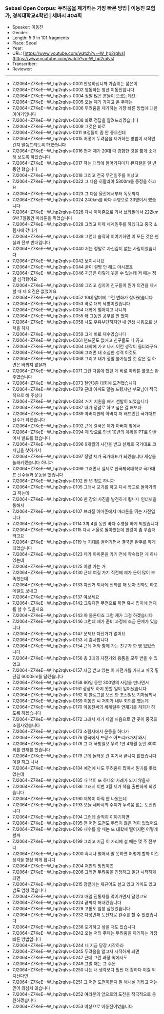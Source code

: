 ### Sebasi Open Corpus: 두려움을 제거하는 가장 빠른 방법 | 이동진 모험가, 경희대학교4학년 | 세바시 404회

- Speaker: 이동진
- Gender: 
- Length: 5:9 in 101 fragments
- Place: Seoul
- Year: 
- URL: [https://www.youtube.com/watch?v=-W_hp2rqlvs] (https://www.youtube.com/watch?v=-W_hp2rqlvs)
- Transcriber: 
- Reviewer: 

---

- 7J2064+Z7KeE--W_hp2rqlvs-0001 안녕하십니까 가슴뛰는 젊은이
- 7J2064+Z7KeE--W_hp2rqlvs-0002 행동하는 청년 이동진입니다
- 7J2064+Z7KeE--W_hp2rqlvs-0004 정말 많은 분들이 오셨는데요
- 7J2064+Z7KeE--W_hp2rqlvs-0005 오늘 제가 가지고 온 주제는
- 7J2064+Z7KeE--W_hp2rqlvs-0006 두려움을 제거하는 가장 빠른 방법에 대한 이야기입니다
- 7J2064+Z7KeE--W_hp2rqlvs-0008 바로 정답을 알려드리겠습니다
- 7J2064+Z7KeE--W_hp2rqlvs-0009 그것은 바로
- 7J2064+Z7KeE--W_hp2rqlvs-0011 표정들이 좀 안 좋으신데
- 7J2064+Z7KeE--W_hp2rqlvs-0015 어떻게 두려움을 제거하는 방법이 시작인 건지 말씀드리도록 하겠습니다
- 7J2064+Z7KeE--W_hp2rqlvs-0016 먼저 제가 20대 때 경험한 것을 짧게 소개해 보도록 하겠습니다
- 7J2064+Z7KeE--W_hp2rqlvs-0017 저는 대학에 들어가자마자 뮤지컬을 일 년동안 했습니다
- 7J2064+Z7KeE--W_hp2rqlvs-0018 그리고 전국 무전일주를 떠났고
- 7J2064+Z7KeE--W_hp2rqlvs-0022 그 다음 히말라야 5800m를 등정을 하고요
- 7J2064+Z7KeE--W_hp2rqlvs-0023 그 다음 울진에서부터 독도까지
- 7J2064+Z7KeE--W_hp2rqlvs-0024 240km를 바다 수영으로 33명이서 했습니다
- 7J2064+Z7KeE--W_hp2rqlvs-0026 다시 아마존으로 가서 브라질에서 222km 6박 7일동안 마라톤을 뛰었습니다
- 7J2064+Z7KeE--W_hp2rqlvs-0028 그리고 이제 세계일주를 하겠다고 중국 소림사에 갔다가
- 7J2064+Z7KeE--W_hp2rqlvs-0038 그런데 솔직히 이야기하면 이 모든 것은 현실과 전부 반대입니다
- 7J2064+Z7KeE--W_hp2rqlvs-0040 저는 정말로 자신감이 없는 사람이었습니다
- 7J2064+Z7KeE--W_hp2rqlvs-0042 보이시나요
- 7J2064+Z7KeE--W_hp2rqlvs-0044 굳이 설명 안 해도 아시겠죠
- 7J2064+Z7KeE--W_hp2rqlvs-0046 지금은 이렇게 웃을 수 있는데 저 때는 정말 심각했어요
- 7J2064+Z7KeE--W_hp2rqlvs-0048 그리고 심지어 친구들이 뭔가 의견을 제시할 때 제 의견은 없었어요
- 7J2064+Z7KeE--W_hp2rqlvs-0052 10대 말미에 그런 변화가 찾아왔습니다
- 7J2064+Z7KeE--W_hp2rqlvs-0053 바로 대학 낙방이었습니다
- 7J2064+Z7KeE--W_hp2rqlvs-0054 대학에 떨어지고 나니까
- 7J2064+Z7KeE--W_hp2rqlvs-0055 왜 그동안 공부를 안 했지
- 7J2064+Z7KeE--W_hp2rqlvs-0058 나도 우유부단하지만 내 인생 처음으로 선택을 하자
- 7J2064+Z7KeE--W_hp2rqlvs-0059 그게 바로 재수였습니다
- 7J2064+Z7KeE--W_hp2rqlvs-0061 핸드폰도 없애고 친구들도 다 끊고
- 7J2064+Z7KeE--W_hp2rqlvs-0064 대학에 가고 나서 이런 생각이 들더라구요
- 7J2064+Z7KeE--W_hp2rqlvs-0066 그러면 내 소심한 성격 이것도
- 7J2064+Z7KeE--W_hp2rqlvs-0068 그리고 내가 정말 불가능할 것 같은 걸 하면은 바뀌지 않을까
- 7J2064+Z7KeE--W_hp2rqlvs-0071 그런 다음에 했던 게 바로 마라톤 풀코스 완주였습니다
- 7J2064+Z7KeE--W_hp2rqlvs-0073 철인3종 대회에 도전했습니다
- 7J2064+Z7KeE--W_hp2rqlvs-0079 근데 아까도 말씀 드렸지만 부모님이 적극적으로 해 주셨다
- 7J2064+Z7KeE--W_hp2rqlvs-0084 거기 지원을 해서 선발이 되었습니다
- 7J2064+Z7KeE--W_hp2rqlvs-0087 내가 정말로 하고 싶은 걸 해보자
- 7J2064+Z7KeE--W_hp2rqlvs-0089 아버지한테 아버지 저 배드민턴 국가대표 선수가 되겠습니다
- 7J2064+Z7KeE--W_hp2rqlvs-0092 근데 결국은 제가 아버지 앞에서
- 7J2064+Z7KeE--W_hp2rqlvs-0094 제 앞으로 인생 10년의 계획을 PT로 만들어서 발표를 했습니다
- 7J2064+Z7KeE--W_hp2rqlvs-0096 6개월의 시간을 받고 실제로 국가대표 코치님을 찾아가서
- 7J2064+Z7KeE--W_hp2rqlvs-0097 정말 제가 국가대표가 되겠습니다 세상을 놀래키겠습니다 하니까
- 7J2064+Z7KeE--W_hp2rqlvs-0099 그러면서 실제로 한국체육대학교 국가대표 선수들과 운동을 했습니다
- 7J2064+Z7KeE--W_hp2rqlvs-0102 반 년 정도 하니까
- 7J2064+Z7KeE--W_hp2rqlvs-0105 그래서 포기를 하고 다시 학교로 돌아가려고 하는데
- 7J2064+Z7KeE--W_hp2rqlvs-0106 한 장의 사진을 발견하게 됩니다 인터넷을 통해서
- 7J2064+Z7KeE--W_hp2rqlvs-0107 브라질 아마존에서 마라톤을 뛰는 사진입니다
- 7J2064+Z7KeE--W_hp2rqlvs-0114 3박 4일 동안 바다 수영을 하게 되었습니다
- 7J2064+Z7KeE--W_hp2rqlvs-0115 다시 서울로 돌아왔는데 한강이 좀 우습더라고요
- 7J2064+Z7KeE--W_hp2rqlvs-0119 늪 지대를 들어가면서 결국은 완주를 하게 되었습니다
- 7J2064+Z7KeE--W_hp2rqlvs-0123 제가 아마존을 가기 전에 약속했던 게 하나 있는데
- 7J2064+Z7KeE--W_hp2rqlvs-0125 이왕 가는 거
- 7J2064+Z7KeE--W_hp2rqlvs-0130 근데 여길 가기 직전에 제가 돈이 많이 부족했는데
- 7J2064+Z7KeE--W_hp2rqlvs-0133 자전거 회사에 전화를 해 보자 전화도 하고 메일도 보내고
- 7J2064+Z7KeE--W_hp2rqlvs-0137 여보세요
- 7J2064+Z7KeE--W_hp2rqlvs-0142 그렇다면 무전으로 하면 혹시 잡지에 연재를 할 수 있을까요
- 7J2064+Z7KeE--W_hp2rqlvs-0143 아 물론이죠 그럼 제가 그걸 하겠습니다
- 7J2064+Z7KeE--W_hp2rqlvs-0146 그런데 제가 준비 과정에 조금 문제가 있습니다
- 7J2064+Z7KeE--W_hp2rqlvs-0147 문제요 자전거가 없어요
- 7J2064+Z7KeE--W_hp2rqlvs-0153 네 감사합니다
- 7J2064+Z7KeE--W_hp2rqlvs-0154 근데 저와 함께 가는 친구가 한 명 있었습니다
- 7J2064+Z7KeE--W_hp2rqlvs-0156 총 3대의 자전거와 용품을 모두 받을 수 있었고
- 7J2064+Z7KeE--W_hp2rqlvs-0157 지금 받고 있는 이 자전거를 가지고 미국 횡단길 6000km를 달렸습니다
- 7J2064+Z7KeE--W_hp2rqlvs-0158 60일 동안 300명의 사람을 만나면서
- 7J2064+Z7KeE--W_hp2rqlvs-0161 상상도 하지 못할 일이 일어났습니다
- 7J2064+Z7KeE--W_hp2rqlvs-0162 이 블로그를 보신 한 조선일보 기자님께서
- 7J2064+Z7KeE--W_hp2rqlvs-0169 이동진 씨 저희가 내부 회의를 했는데
- 7J2064+Z7KeE--W_hp2rqlvs-0170 이동진씨의 세계일주 연재기를 저희가 하도록 하겠습니다
- 7J2064+Z7KeE--W_hp2rqlvs-0172 그래서 제가 제일 처음으로 간 곳이 중국의 소림사였습니다
- 7J2064+Z7KeE--W_hp2rqlvs-0173 소림사에서 운동을 하다가
- 7J2064+Z7KeE--W_hp2rqlvs-0176 영국에서 프랑스 아프리카까지 와서
- 7J2064+Z7KeE--W_hp2rqlvs-0178 그 때 국방일보 무려 1년 4개월 동안 80여회를 연재를 했습니다
- 7J2064+Z7KeE--W_hp2rqlvs-0179 근데 놀라운 건 여기서 끝나지 않았습니다 이걸 하고 나서
- 7J2064+Z7KeE--W_hp2rqlvs-0184 예전에 나도 두려움이 많아서 뭔가를 못했었는데
- 7J2064+Z7KeE--W_hp2rqlvs-0185 내 책이 또 하나의 사례가 되지 않을까
- 7J2064+Z7KeE--W_hp2rqlvs-0186 그래서 이번 3월 제가 책을 출판하게 되었습니다
- 7J2064+Z7KeE--W_hp2rqlvs-0190 제목이 아직 안 나왔는데
- 7J2064+Z7KeE--W_hp2rqlvs-0193 오늘 세바시의 주제가 두려움 없는 도전입니다
- 7J2064+Z7KeE--W_hp2rqlvs-0194 그런데 솔직히 이야기하면
- 7J2064+Z7KeE--W_hp2rqlvs-0195 전 어떤 도전도 두렵지 않은 적이 없었어요
- 7J2064+Z7KeE--W_hp2rqlvs-0196 재수를 할 때는 또 대학에 떨어지면 어떻게 할까
- 7J2064+Z7KeE--W_hp2rqlvs-0199 그리고 지금 이 자리에 설 때는 몇 주 전부터
- 7J2064+Z7KeE--W_hp2rqlvs-0200 혹시나 떨어서 말 못하면 어떻게 할까 이런 생각을 항상 하게 됩니다
- 7J2064+Z7KeE--W_hp2rqlvs-0204 저만의 방법이죠
- 7J2064+Z7KeE--W_hp2rqlvs-0206 그러면 두려움을 인정하고 일단 시작하게 되면
- 7J2064+Z7KeE--W_hp2rqlvs-0215 정글에는 재규어도 살고 있고 거미도 있고 뱀도 엄청 많습니다
- 7J2064+Z7KeE--W_hp2rqlvs-0223 매일 진통제를 먹어가면서 달렸고요
- 7J2064+Z7KeE--W_hp2rqlvs-0224 끝까지 해내겠습니다
- 7J2064+Z7KeE--W_hp2rqlvs-0229 고통도 엄청 심했었습니다
- 7J2064+Z7KeE--W_hp2rqlvs-0232 다섯번째 도전자로 완주를 할 수 있었습니다
- 7J2064+Z7KeE--W_hp2rqlvs-0236 포기하고 싶을 때도 있습니다
- 7J2064+Z7KeE--W_hp2rqlvs-0242 오늘 저의 주제는 두려움을 제거하는 가장 빠른 방법입니다
- 7J2064+Z7KeE--W_hp2rqlvs-0244 네 지금 당장 시작하라
- 7J2064+Z7KeE--W_hp2rqlvs-0245 두려움을 알고서 시작하게 되면
- 7J2064+Z7KeE--W_hp2rqlvs-0247 근데 그런 과정 속에서도
- 7J2064+Z7KeE--W_hp2rqlvs-0249 그럴 때는 그 주문
- 7J2064+Z7KeE--W_hp2rqlvs-0250 나는 내 생각보다 훨씬 더 강하다 이걸 외치신다면
- 7J2064+Z7KeE--W_hp2rqlvs-0251 그 어떤 도전이든지 잘 해내실 거라고 저는 믿어 의심치 않습니다
- 7J2064+Z7KeE--W_hp2rqlvs-0252 여러분의 앞으로의 도전을 적극적으로 응원하겠습니다
- 7J2064+Z7KeE--W_hp2rqlvs-0253 이상으로 이동진이었습니다
